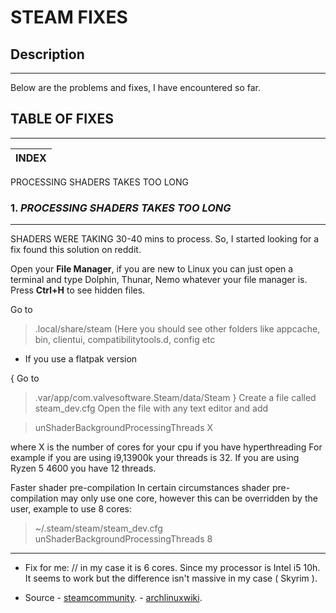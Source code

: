 # STEAM FIXES


## Description
___
Below are the problems and fixes, I have encountered so far.


## TABLE OF FIXES
___

INDEX |
---------|
PROCESSING SHADERS TAKES  TOO LONG




### 1. *PROCESSING SHADERS TAKES TOO LONG*
___

SHADERS WERE TAKING 30-40 mins to process. So, I started looking for a fix found this solution on reddit.

Open your **File Manager**, if you are new to Linux you can just open a terminal and type Dolphin, Thunar, Nemo whatever your file manager is.
Press **Ctrl+H** to see hidden files.

Go to
> .local/share/steam  (Here you should see other folders like appcache, bin, clientui, compatibilitytools.d, config etc

-   If you use a flatpak version
   
  { Go to
   > .var/app/com.valvesoftware.Steam/data/Steam
   }
 Create a file called steam_dev.cfg
 Open the file with any text editor and add

> unShaderBackgroundProcessingThreads X


where X is the number of cores for your cpu if you have hyperthreading
For example if you are using i9,13900k your threads is 32.
If you are using Ryzen 5 4600 you have 12 threads.


Faster shader pre-compilation
In certain circumstances shader pre-compilation may only use one core, however this can be overridden by the user, example to use 8 cores:

> ~/.steam/steam/steam_dev.cfg
> unShaderBackgroundProcessingThreads 8 

***
- Fix for me:  // in my case it is 6 cores. Since my processor is Intel i5 10h. It seems to work but the difference isn't massive in my case ( Skyrim ).


- Source
       -  [steamcommunity](https://steamcommunity.com/discussions/forum/1/4423184732111747107/).
       -  [archlinuxwiki](https://wiki.archlinux.org/title/Steam/).         

      
